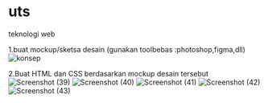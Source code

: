 # uts
teknologi web

1.buat mockup/sketsa desain (gunakan toolbebas :photoshop,figma,dll)
![konsep](https://user-images.githubusercontent.com/46736749/80830888-fd4a6580-8c13-11ea-8f76-3dbe428ba32a.jpg)

2.Buat HTML dan CSS berdasarkan mockup desain tersebut
![Screenshot (39)](https://user-images.githubusercontent.com/46736749/80828746-01748400-8c10-11ea-86a2-3caf57dc895c.png)
![Screenshot (40)](https://user-images.githubusercontent.com/46736749/80828768-0c2f1900-8c10-11ea-8d02-9f88ccff2ca2.png)
![Screenshot (41)](https://user-images.githubusercontent.com/46736749/80828785-151fea80-8c10-11ea-9484-60fa72e231f4.png)
![Screenshot (42)](https://user-images.githubusercontent.com/46736749/80828809-1fda7f80-8c10-11ea-9cae-081df38308fd.png)
![Screenshot (43)](https://user-images.githubusercontent.com/46736749/80828790-16511780-8c10-11ea-8c33-1ed8c7dc2ae2.png)
